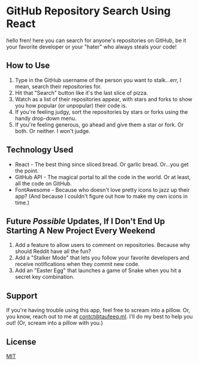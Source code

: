 # GitHub Repository Search Using React
hello fren! here you can search for anyone's repositories on GitHub, be it your favorite developer or your "hater" who always steals your code!

## How to Use
1. Type in the GitHub username of the person you want to stalk...err, I mean, search their repositories for.
2. Hit that "Search" button like it's the last slice of pizza.
3. Watch as a list of their repositories appear, with stars and forks to show you how popular (or unpopular) their code is.
4. If you're feeling judgy, sort the repositories by stars or forks using the handy drop-down menu.
5. If you're feeling generous, go ahead and give them a star or fork. Or both. Or neither. I won't judge.
## Technology Used
- React - The best thing since sliced bread. Or garlic bread. Or...you get the point.
- GitHub API - The magical portal to all the code in the world. Or at least, all the code on GitHub.
- FontAwesome - Because who doesn't love pretty icons to jazz up their app? (And because I couldn't figure out how to make my own icons in time.)
## Future *Possible* Updates, If I Don't End Up Starting A New Project Every Weekend
1. Add a feature to allow users to comment on repositories. Because why should Reddit have all the fun?
2. Add a "Stalker Mode" that lets you follow your favorite developers and receive notifications when they commit new code.
3. Add an "Easter Egg" that launches a game of Snake when you hit a secret key combination.
## Support
If you're having trouble using this app, feel free to scream into a pillow. Or, you know, reach out to me at contct@taufeeq.ml. I'll do my best to help you out! (Or, scream into a pillow with you.)
## License
[MIT](https://choosealicense.com/licenses/mit/)
